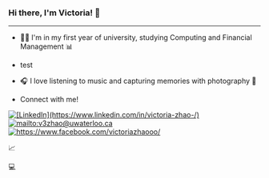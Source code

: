 ### Hi there, I'm Victoria! 👋 
---
* 👩‍💻 I'm in my first year of university, studying Computing and Financial Management 📊 
* test
* 🎧 I love listening to music and capturing memories with photography 📸





* Connect with me! 
<a href = "https://www.linkedin.com/in/victoria-zhao-/">
<img src="https://img.shields.io/badge/LinkedIn-0077B5?style=for-the-badge&logo=linkedin&logoColor=white" alt = "[LinkedIn](https://www.linkedin.com/in/victoria-zhao-/)" >
</a>
<a href = "mailto:v3zhao@uwaterloo.ca">
<img src="https://img.shields.io/badge/Gmail-D14836?style=for-the-badge&logo=gmail&logoColor=white" alt = "mailto:v3zhao@uwaterloo.ca">
</a>
<a href = "https://www.facebook.com/victoriazhaooo/">
<img src = "https://img.shields.io/badge/Facebook-1877F2?style=for-the-badge&logo=facebook&logoColor=white" alt = "https://www.facebook.com/victoriazhaooo/">
</a>

📈 


💻


<!--
### Hi, I'm Victoria! 👋 
#### Welcome to my GitHub 💻

Welcome to my GitHub ! 👋
**torizz/torizz** is a ✨ _special_ ✨ repository because its `README.md` (this file) appears on your GitHub profile.

Here are some ideas to get you started:

- 🔭 I’m currently working on ...
- 🌱 I’m currently learning ...
- 👯 I’m looking to collaborate on ...
- 🤔 I’m looking for help with ...
- 💬 Ask me about ...
- 📫 How to reach me: ...
- 😄 Pronouns: ...
- ⚡ Fun fact: ...
-->

